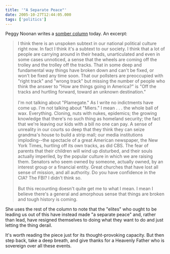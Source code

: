 ```yaml
---
title: '"A Separate Peace"'
date: 2005-10-27T12:44:05.000
tags: ['politics']
---
```


Peggy Noonan writes a [somber column](http://www.opinionjournal.com/columnists/pnoonan/?id=110007460) today. An excerpt:

> I think there is an unspoken subtext in our national political culture right now. In fact I think it's a subtext to our society. I think that a lot of people are carrying around in their heads, unarticulated and even in some cases unnoticed, a sense that the wheels are coming off the trolley and the trolley off the tracks. That in some deep and fundamental way things have broken down and can't be fixed, or won't be fixed any time soon. That our pollsters are preoccupied with "right track" and "wrong track" but missing the number of people who think the answer to "How are things going in America?" is "Off the tracks and hurtling forward, toward an unknown destination."  
> <br/>
> I'm not talking about "Plamegate." As I write no indictments have come up. I'm not talking about "Miers." I mean . . . the whole ball of wax. Everything. Cloning, nuts with nukes, epidemics; the growing knowledge that there's no such thing as homeland security; the fact that we're leaving our kids with a bill no one can pay. A sense of unreality in our courts so deep that they think they can seize grandma's house to build a strip mall; our media institutions imploding--the spectacle of a great American newspaper, the New York Times, hurtling off its own tracks, as did CBS. The fear of parents that their children will wind up disturbed, and their souls actually imperiled, by the popular culture in which we are raising them. Senators who seem owned by someone, actually owned, by an interest group or a financial entity. Great churches that have lost all sense of mission, and all authority. Do you have confidence in the CIA? The FBI? I didn't think so.  
> <br/>
> But this recounting doesn't quite get me to what I mean. I mean I believe there's a general and amorphous sense that things are broken and tough history is coming.

She uses the rest of the column to note that the "elites" who ought to be leading us out of this have instead made "a separate peace" and, rather than lead, have resigned themselves to doing what they want to do and just letting the thing derail.

It's worth reading the piece just for its thought-provoking capacity. But then step back, take a deep breath, and give thanks for a Heavenly Father who is sovereign over all these events.
